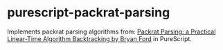 # purescript-packrat-parsing
Implements packrat parsing algorithms from: 
[Packrat Parsing: a Practical Linear-Time Algorithm Backtracking by Bryan Ford](https://pdos.csail.mit.edu/~baford/packrat/thesis/thesis.pdf) 
in PureScript.
